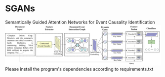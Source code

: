 # SGANs
Semantically Guided Attention Networks for Event Causality Identification
![image](https://github.com/katouMegumiH/SGAN/blob/main/model%20structure.png)
\
Please install the program's dependencies according to requirements.txt
